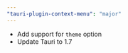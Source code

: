 ```yaml
---
"tauri-plugin-context-menu": "major"
---
```


- Add support for `theme` option
- Update Tauri to 1.7
